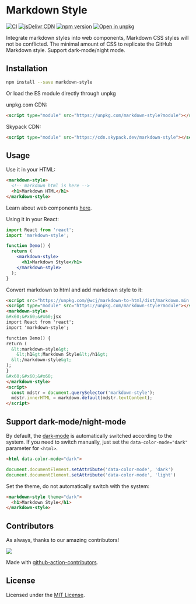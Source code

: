 Markdown Style
===

[![CI](https://github.com/jaywcjlove/markdown-to-html/actions/workflows/ci.yml/badge.svg)](https://github.com/jaywcjlove/markdown-to-html/actions/workflows/ci.yml)
[![jsDelivr CDN](https://data.jsdelivr.com/v1/package/npm/markdown-style/badge?style=rounded)](https://www.jsdelivr.com/package/npm/markdown-style)
[![npm version](https://img.shields.io/npm/v/markdown-style.svg)](https://www.npmjs.com/package/markdown-style)
[![Open in unpkg](https://img.shields.io/badge/Open%20in-unpkg-blue)](https://uiwjs.github.io/npm-unpkg/#/pkg/markdown-style/file/README.md)

Integrate markdown styles into web components, Markdown CSS styles will not be conflicted. The minimal amount of CSS to replicate the GitHub Markdown style. Support dark-mode/night mode.

## Installation

```bash
npm install --save markdown-style
```

Or load the ES module directly through unpkg

unpkg.com CDN:

```html
<script type="module" src="https://unpkg.com/markdown-style?module"></script>
```

Skypack CDN:

```html
<script type="module" src="https://cdn.skypack.dev/markdown-style"></script>
```

## Usage

Use it in your HTML:

```html
<markdown-style>
  <!-- markdown html is here -->
  <h1>Markdown HTML</h1>
</markdown-style>
```

Learn about web components [here](https://developer.mozilla.org/en-US/docs/Web/Web_Components).

Using it in your React:

```jsx
import React from 'react';
import 'markdown-style';

function Demo() {
  return (
    <markdown-style>
      <h1>Markdown Style</h1>
    </markdown-style>
  );
}
```

Convert markdown to html and add markdown style to it:

```html
<script src="https://unpkg.com/@wcj/markdown-to-html/dist/markdown.min.js"></script>
<script type="module" src="https://unpkg.com/markdown-style?module"></script>
<markdown-style>
&#x60;&#x60;&#x60;jsx
import React from 'react';
import 'markdown-style';

function Demo() {
return (
  &lt;markdown-style&gt;
    &lt;h1&gt;Markdown Style&lt;/h1&gt;
  &lt;/markdown-style&gt;
);
}
&#x60;&#x60;&#x60;
</markdown-style>
<script>
  const mdstr = document.querySelector('markdown-style');
  mdstr.innerHTML = markdown.default(mdstr.textContent);
</script>
```

## Support dark-mode/night-mode

By default, the [dark-mode](https://github.com/jaywcjlove/dark-mode/) is automatically switched according to the system. If you need to switch manually, just set the `data-color-mode="dark"` parameter for `<html>`.

```html
<html data-color-mode="dark">
```

```js
document.documentElement.setAttribute('data-color-mode', 'dark')
document.documentElement.setAttribute('data-color-mode', 'light')
```

Set the theme, do not automatically switch with the system:

```html
<markdown-style theme="dark">
  <h1>Markdown Style</h1>
</markdown-style>
```

## Contributors

As always, thanks to our amazing contributors!

<a href="https://github.com/jaywcjlove/markdown-to-html/graphs/contributors">
  <img src="https://jaywcjlove.github.io/markdown-to-html/CONTRIBUTORS.svg" />
</a>

Made with [github-action-contributors](https://github.com/jaywcjlove/github-action-contributors).

## License

Licensed under the [MIT License](https://opensource.org/licenses/MIT).
